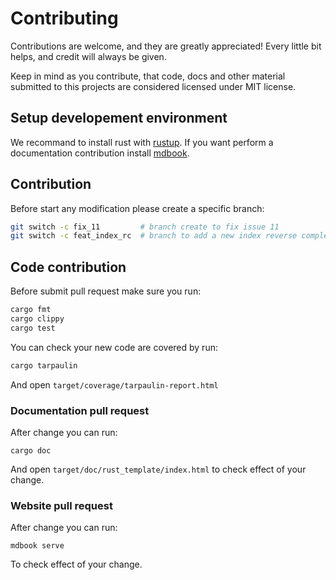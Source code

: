 # Contributing

Contributions are welcome, and they are greatly appreciated! Every little bit helps, and credit will always be given.

Keep in mind as you contribute, that code, docs and other material submitted to this projects are considered licensed under MIT license.



## Setup developement environment

We recommand to install rust with [rustup](https://rustup.rs/).
If you want perform a documentation contribution install [mdbook](https://rust-lang.github.io/mdBook/guide/installation.html).

## Contribution

Before start any modification please create a specific branch:
```bash
git switch -c fix_11         # branch create to fix issue 11
git switch -c feat_index_rc  # branch to add a new index reverse complement method
```

## Code contribution

Before submit pull request make sure you run:

```bash
cargo fmt
cargo clippy
cargo test
```

You can check your new code are covered by run:
```bash
cargo tarpaulin
```
And open `target/coverage/tarpaulin-report.html`

### Documentation pull request

After change you can run:
```
cargo doc
```
And open `target/doc/rust_template/index.html` to check effect of your change.

### Website pull request

After change you can run:
```
mdbook serve
```
To check effect of your change.
